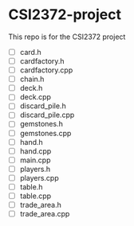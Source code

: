 # CSI2372-project
This repo is for the CSI2372 project

- [ ] card.h
- [ ] cardfactory.h
- [ ] cardfactory.cpp
- [ ] chain.h
- [ ] deck.h
- [ ] deck.cpp
- [ ] discard_pile.h
- [ ] discard_pile.cpp
- [ ] gemstones.h
- [ ] gemstones.cpp
- [ ] hand.h
- [ ] hand.cpp
- [ ] main.cpp
- [ ] players.h
- [ ] players.cpp
- [ ] table.h
- [ ] table.cpp
- [ ] trade_area.h
- [ ] trade_area.cpp

